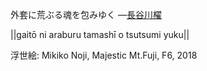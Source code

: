 外套に荒ぶる魂を包みゆく
—[長谷川櫂](https://ja.wikipedia.org/wiki/長谷川櫂)

||gaitō ni araburu tamashī o tsutsumi yuku||

浮世絵: Mikiko Noji, Majestic Mt.Fuji, F6, 2018